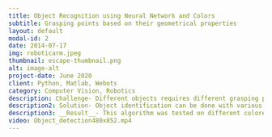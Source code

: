 ```yaml
---
title: Object Recognition using Neural Network and Colors
subtitle: Grasping points based on their geometrical properties
layout: default
modal-id: 2
date: 2014-07-17
img: roboticarm.jpeg
thumbnail: escape-thumbnail.png
alt: image-alt
project-date: June 2020
client: Python, Matlab, Webots
category: Computer Vision, Robotics
description: Challenge- Different objects requires different grasping points based on their geometrical properties and this can be done if we identify them correctly.  
description2: Solution- Object identification can be done with various approaches like with the help of barcodes, RFID or vision systems. Based on the constraints and dependencies in our application I identified the object with the help of a camera using the combination of YOLO V3 algorithm for object detection and a color-detection algorithm to classify the object in order to get the classified object’s properties from the metadata.
description3: __Result__- This algorithm was tested on different colored objects which were attached with different colored papers as well as multiple colors were attached on the single object and based on the sequence of colors the object was identified correctly in a structured environment.
video: Object_detection480x852.mp4
---
```

